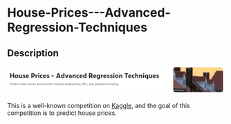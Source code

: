 # House-Prices---Advanced-Regression-Techniques

## Description
![image](https://github.com/JOE881003/House-Prices---Advanced-Regression-Techniques/blob/main/IMG/house%20prices%20title.png)

This is a well-known competition on [Kaggle](https://www.kaggle.com/competitions/house-prices-advanced-regression-techniques/overview), and the goal of this competition is to predict house prices.
